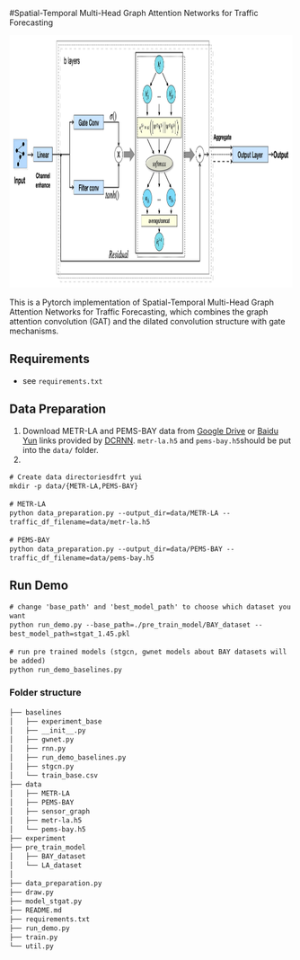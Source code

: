 #Spatial-Temporal Multi-Head Graph Attention Networks for Traffic Forecasting
<p align="center">
  <img width="600" height="450" src=./figure/architecture.jpg>
</p>

This is a Pytorch implementation of Spatial-Temporal Multi-Head Graph Attention Networks for Traffic Forecasting,
which combines the graph attention convolution (GAT) and the dilated convolution structure with gate mechanisms.
## Requirements
- see `requirements.txt`

## Data Preparation

1) Download METR-LA and PEMS-BAY data from [Google Drive](https://drive.google.com/open?id=10FOTa6HXPqX8Pf5WRoRwcFnW9BrNZEIX) or [Baidu Yun](https://pan.baidu.com/s/14Yy9isAIZYdU__OYEQGa_g) links provided by [DCRNN](https://github.com/liyaguang/DCRNN).
`metr-la.h5` and `pems-bay.h5`should be put into the `data/` folder.
2)

```
# Create data directoriesdfrt yui 
mkdir -p data/{METR-LA,PEMS-BAY}

# METR-LA
python data_preparation.py --output_dir=data/METR-LA --traffic_df_filename=data/metr-la.h5

# PEMS-BAY
python data_preparation.py --output_dir=data/PEMS-BAY --traffic_df_filename=data/pems-bay.h5

```

## Run Demo
```
# change 'base_path' and 'best_model_path' to choose which dataset you want
python run_demo.py --base_path=./pre_train_model/BAY_dataset --best_model_path=stgat_1.45.pkl

# run pre trained models (stgcn, gwnet models about BAY datasets will be added)
python run_demo_baselines.py
```

### Folder structure
```
├── baselines
│   ├── experiment_base
│   ├── __init__.py
│   ├── gwnet.py
│   ├── rnn.py
│   ├── run_demo_baselines.py
│   ├── stgcn.py
│   └── train_base.csv
├── data
│   ├── METR-LA
│   ├── PEMS-BAY
│   ├── sensor_graph
│   ├── metr-la.h5
│   └── pems-bay.h5
├── experiment
├── pre_train_model
│   ├── BAY_dataset
│   └── LA_dataset
│
├── data_preparation.py
├── draw.py
├── model_stgat.py
├── README.md
├── requirements.txt
├── run_demo.py
├── train.py
└── util.py

```
